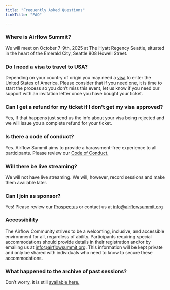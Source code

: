 ```yaml
---
title: "Frequently Asked Questions"
linkTitle: "FAQ"

---
```


### Where is Airflow Summit?

We will meet on October 7-9th, 2025 at The Hyatt Regency Seattle, situated in the heart of the Emerald City, Seattle 808 Howell Street.

### Do I need a visa to travel to USA?

Depending on your country of origin you may need a [visa](/visa-letter-request) to enter the United States of America. Please consider that if you need one, it is time to start the process so you don’t miss this event, let us know if you need our support with an invitation letter once you have bought your ticket.

### Can I get a refund for my ticket if I don't get my visa approved?

Yes, If that happens just send us the info about your visa being rejected and we will issue you a complete refund for your ticket.


### Is there a code of conduct?

Yes. Airflow Summit aims to provide a harassment-free experience to all participants. Please review our [Code of Conduct.](/coc)

### Will there be live streaming?

We will not have live streaming. We will, however, record sessions and make them available later.

### Can I join as sponsor?
Yes! Please review our [Prospectus](/docs/airflowsummit2025-prospectus-v1.2.pdf) or contact us at info@airflowsummit.org

### Accessibility

The Airflow Community strives to be a welcoming, inclusive, and accessible environment for all, regardless of ability. Participants requiring special accommodations should provide details in their registration and/or by emailing us at info@airflowsummit.org. This information will be kept private and only be shared with individuals who need to know to secure these accommodations.

### What happened to the archive of past sessions?

Don’t worry, it is still [available here.](/sessions)

